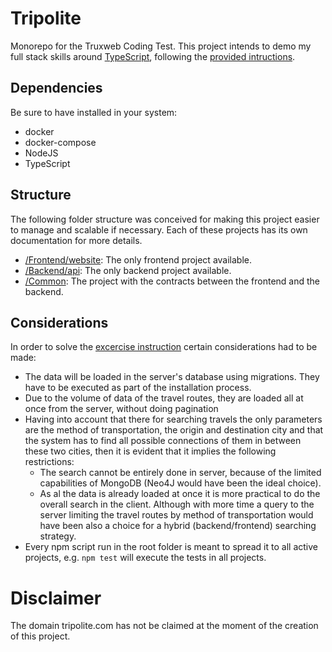 Tripolite
=====================
Monorepo for the Truxweb Coding Test. This project intends to demo my full stack skills around 
[TypeScript](https://www.typescriptlang.org/), following the [provided intructions](instructions.md).

## Dependencies
Be sure to have installed in your system:

- docker
- docker-compose
- NodeJS
- TypeScript


## Structure
The following folder structure was conceived for making this project easier to manage and scalable if necessary. Each of
these projects has its own documentation for more details.

- [/Frontend/website](/frontend/website/README.md):  The only frontend project available.
- [/Backend/api](/backend/api/README.md): The only backend project available.
- [/Common](/common/README.md): The project with the contracts between the frontend and the backend.


## Considerations
In order to solve the [excercise instruction](instructions.md) certain considerations had to be made:
- The data will be loaded in the server's database using migrations. They have to be executed as part of the 
installation process.
- Due to the volume of data of the travel routes, they are loaded all at once from the server, without doing pagination
- Having into account that there for searching travels the only parameters are the method of transportation, the origin 
and destination city and that the system has to find all possible connections of them in between these two cities, 
then it is evident that it implies the following restrictions:
  * The search cannot be entirely done in server, because of the limited capabilities of MongoDB (Neo4J would have been the 
   ideal choice).
  * As al the data is already loaded at once it is more practical to do the overall search in the client. Although with
  more time a query to the server limiting the travel routes by method of transportation would have been also a choice 
  for a hybrid (backend/frontend) searching strategy.
- Every npm script run in the root folder is meant to spread it to all active projects, e.g. `npm test` will execute
  the tests in all projects.



# Disclaimer
The domain tripolite.com has not be claimed at the moment of the creation of this project.
